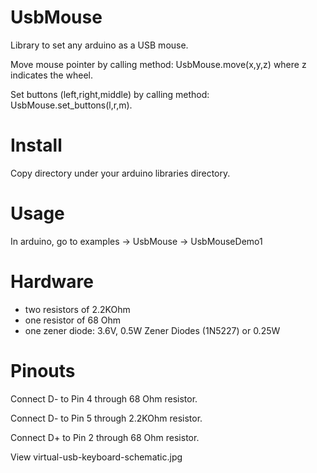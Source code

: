 UsbMouse
========

Library to set any arduino as a USB mouse.

Move mouse pointer by calling method:
 UsbMouse.move(x,y,z) 
where z indicates the wheel.

Set buttons (left,right,middle) by calling method:
 UsbMouse.set_buttons(l,r,m).

Install
=======

Copy directory under your arduino libraries directory.


Usage
=====

In arduino, go to examples -> UsbMouse -> UsbMouseDemo1

Hardware
========

* two resistors of  2.2KOhm 
* one resistor of 68 Ohm
* one zener diode: 3.6V, 0.5W Zener Diodes (1N5227) or 0.25W

Pinouts
=======
Connect D- to Pin 4 through 68 Ohm resistor.

Connect D- to Pin 5 through 2.2KOhm resistor.

Connect D+ to Pin 2 through 68 Ohm resistor.

View virtual-usb-keyboard-schematic.jpg
